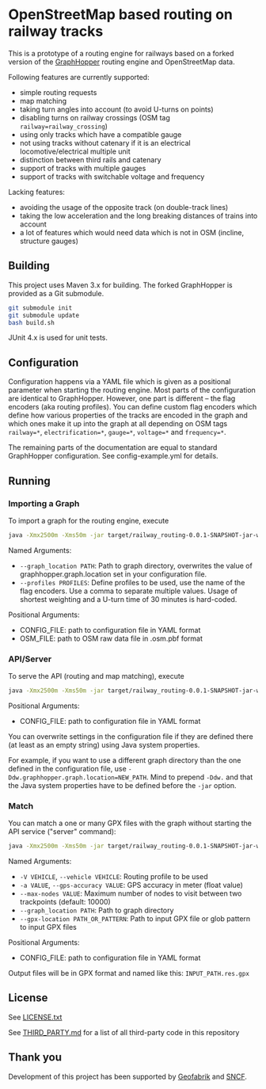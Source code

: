# OpenStreetMap based routing on railway tracks

This is a prototype of a routing engine for railways based on a forked version of the
[GraphHopper](https://github.com/graphhopper/graphhopper) routing engine and OpenStreetMap data.

Following features are currently supported:

* simple routing requests
* map matching
* taking turn angles into account (to avoid U-turns on points)
* disabling turns on railway crossings (OSM tag `railway=railway_crossing`)
* using only tracks which have a compatible gauge
* not using tracks without catenary if it is an electrical locomotive/electrical multiple unit
* distinction between third rails and catenary
* support of tracks with multiple gauges
* support of tracks with switchable voltage and frequency

Lacking features:

* avoiding the usage of the opposite track (on double-track lines)
* taking the low acceleration and the long breaking distances of trains into account
* a lot of features which would need data which is not in OSM (incline, structure gauges)


## Building

This project uses Maven 3.x for building. The forked GraphHopper is provided as a Git submodule.

```sh
git submodule init
git submodule update
bash build.sh
```

JUnit 4.x is used for unit tests.

## Configuration

Configuration happens via a YAML file which is given as a positional parameter
when starting the routing engine.  Most parts of the configuration are
identical to GraphHopper. However, one part is different – the flag encoders
(aka routing profiles). You can define custom flag encoders which define how
various properties of the tracks are encoded in the graph and which ones make it
up into the graph at all depending on OSM tags `railway=*`, `electrification=*`,
`gauge=*`, `voltage=*` and `frequency=*`.

The remaining parts of the documentation are equal to standard GraphHopper configuration.
See config-example.yml for details.


## Running

### Importing a Graph

To import a graph for the routing engine, execute

```sh
java -Xmx2500m -Xms50m -jar target/railway_routing-0.0.1-SNAPSHOT-jar-with-dependencies.jar import [NAMED_ARGS] CONFIG_FILE OSM_FILE
```

Named Arguments:

* `--graph_location PATH`: Path to graph directory, overwrites the value of
  graphhopper.graph.location set in your configuration file.
* `--profiles PROFILES`: Define profiles to be used, use the name of the flag encoders. Use a
  comma to separate multiple values. Usage of shortest weighting and a U-turn time of 30 minutes
  is hard-coded.

Positional Arguments:

* CONFIG_FILE: path to configuration file in YAML format
* OSM_FILE: path to OSM raw data file in .osm.pbf format


### API/Server

To serve the API (routing and map matching), execute

```sh
java -Xmx2500m -Xms50m -jar target/railway_routing-0.0.1-SNAPSHOT-jar-with-dependencies.jar server CONFIG_FILE
```

Positional Arguments:

* CONFIG_FILE: path to configuration file in YAML format

You can overwrite settings in the configuration file if they are defined there (at least as an empty string) using Java system properties.

For example, if you want to use a different graph directory than the one defined in the configuration file, use `-Ddw.graphhopper.graph.location=NEW_PATH`.
Mind to prepend `-Ddw.` and that the Java system properties have to be defined before the `-jar` option.

### Match

You can match a one or many GPX files with the graph without starting the API service ("server" command):

```sh
java -Xmx2500m -Xms50m -jar target/railway_routing-0.0.1-SNAPSHOT-jar-with-dependencies.jar match [NAMED_ARGS] CONFIG_FILE
```

Named Arguments:

* `-V VEHICLE`, `--vehicle VEHICLE`: Routing profile to be used
* `-a VALUE`, `--gps-accuracy VALUE`: GPS accuracy in meter (float value)
* `--max-nodes VALUE`: Maximum number of nodes to visit between two trackpoints (default: 10000)
* `--graph_location PATH`: Path to graph directory
* `--gpx-location PATH_OR_PATTERN`: Path to input GPX file or glob pattern to input GPX files

Positional Arguments:

* CONFIG_FILE: path to configuration file in YAML format

Output files will be in GPX format and named like this: `INPUT_PATH.res.gpx`

## License

See [LICENSE.txt](LICENSE.txt)

See [THIRD_PARTY.md](THIRD_PARTY.md) for a list of all third-party code in this repository

## Thank you

Development of this project has been supported by [Geofabrik](https://www.geofabrik.de) and [SNCF](https://www.sncf.com/fr).
